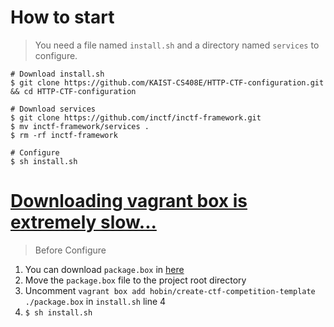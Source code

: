 # How to start
> You need a file named `install.sh` and a directory named `services` to configure.
```
# Download install.sh
$ git clone https://github.com/KAIST-CS408E/HTTP-CTF-configuration.git && cd HTTP-CTF-configuration

# Download services
$ git clone https://github.com/inctf/inctf-framework.git
$ mv inctf-framework/services .
$ rm -rf inctf-framework

# Configure
$ sh install.sh
```

# [Downloading vagrant box is extremely slow...](https://github.com/hashicorp/vagrant/issues/5319)
> Before Configure
1. You can download `package.box` in [here](https://drive.google.com/open?id=15ilWF6dkjt6v13dCsFX5Em5jIQ2CrUhC)
2. Move the `package.box` file to the project root directory
3. Uncomment `vagrant box add hobin/create-ctf-competition-template ./package.box` in `install.sh` line 4
4. `$ sh install.sh`
